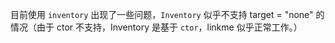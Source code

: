 目前使用 `inventory` 出现了一些问题，`Inventory` 似乎不支持 target = "none" 的情况（由于 ctor 不支持，Inventory 是基于 `ctor`，linkme 似乎正常工作。）